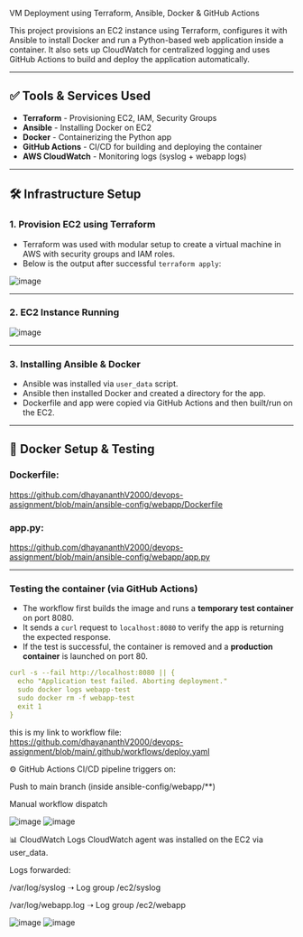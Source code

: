 VM  Deployment using Terraform, Ansible, Docker & GitHub Actions

This project provisions an EC2 instance using Terraform, configures it with Ansible to install Docker and run a Python-based web application inside a container. It also sets up CloudWatch for centralized logging and uses GitHub Actions to build and deploy the application automatically.


---

## ✅ Tools & Services Used

- **Terraform** - Provisioning EC2, IAM, Security Groups
- **Ansible** - Installing Docker on EC2
- **Docker** - Containerizing the Python app
- **GitHub Actions** - CI/CD for building and deploying the container
- **AWS CloudWatch** - Monitoring logs (syslog + webapp logs)

---

## 🛠️ Infrastructure Setup

### 1. Provision EC2 using Terraform
- Terraform was used with modular setup to create a virtual machine in AWS with security groups and IAM roles.
- Below is the output after successful `terraform apply`:

![image](https://github.com/user-attachments/assets/6464cfff-3ff9-431e-aa10-1b5793c08ad2)

---

### 2. EC2 Instance Running

![image](https://github.com/user-attachments/assets/3bef7bf7-6da3-4bf0-ba3a-1646969a2962)


---

### 3. Installing Ansible & Docker

- Ansible was installed via `user_data` script.
- Ansible then installed Docker and created a directory for the app.
- Dockerfile and app were copied via GitHub Actions and then built/run on the EC2.

---

## 🐳 Docker Setup & Testing

### Dockerfile:

https://github.com/dhayananthV2000/devops-assignment/blob/main/ansible-config/webapp/Dockerfile

### app.py:

https://github.com/dhayananthV2000/devops-assignment/blob/main/ansible-config/webapp/app.py

---

### Testing the container (via GitHub Actions)

- The workflow first builds the image and runs a **temporary test container** on port 8080.
- It sends a `curl` request to `localhost:8080` to verify the app is returning the expected response.
- If the test is successful, the container is removed and a **production container** is launched on port 80.



```yaml
curl -s --fail http://localhost:8080 || {
  echo "Application test failed. Aborting deployment."
  sudo docker logs webapp-test
  sudo docker rm -f webapp-test
  exit 1
}
```

this is my link to workflow file:
https://github.com/dhayananthV2000/devops-assignment/blob/main/.github/workflows/deploy.yaml

⚙️ GitHub Actions
CI/CD pipeline triggers on:

Push to main branch (inside ansible-config/webapp/**)

Manual workflow dispatch


![image](https://github.com/user-attachments/assets/2a07e7f0-efc2-4f57-8c2b-c3736006b990)
![image](https://github.com/user-attachments/assets/3ab187a3-8daf-4ad8-93f3-02afe4b1e05e)

📊 CloudWatch Logs
CloudWatch agent was installed on the EC2 via user_data.

Logs forwarded:

/var/log/syslog ➝ Log group /ec2/syslog

/var/log/webapp.log ➝ Log group /ec2/webapp

![image](https://github.com/user-attachments/assets/7f081764-693b-46ec-9d82-eacdea837293)
![image](https://github.com/user-attachments/assets/5d8ce888-7e15-4919-b13b-8794970bcc30)






